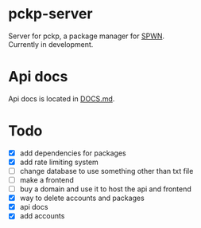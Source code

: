 # pckp-server
Server for pckp, a package manager for [SPWN](https://github.com/Spu7Nix/SPWN-language).  
Currently in development.

# Api docs
Api docs is located in [DOCS.md](https://github.com/sertdfyguhi/pckp-server/blob/master/DOCS.md).

# Todo
- [x] add dependencies for packages
- [x] add rate limiting system
- [ ] change database to use something other than txt file
- [ ] make a frontend
- [ ] buy a domain and use it to host the api and frontend
- [x] way to delete accounts and packages
- [x] api docs
- [x] add accounts
